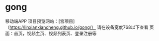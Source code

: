 # gong
移动端APP
项目预览网站：[宫项目]（https://linxianxiancheng.github.io/gong/）
请在设备宽度768以下查看
页面：首页，视频主页、视频列表页、登录注册等
